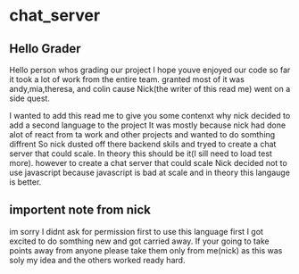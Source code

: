 # chat_server

## Hello Grader

Hello person whos grading our project I hope youve enjoyed our code so far it took a lot of work from the entire team.
granted most of it was andy,mia,theresa, and colin cause Nick(the writer of this read me) went on a side quest.

I wanted to add this read me to give you some contenxt why nick decided to add a second language to the project
It was mostly because nick had done alot of react from ta work and other projects and wanted to do  somthing diffrent
So nick dusted off there backend skils and tryed to create a chat server that could scale.
In theory this should be it(I sill need to load test more).
however to create a chat server that could scale Nick decided not to use javascript because javascript is bad at scale and in theory this langauge is better.

## importent note from nick

im sorry I didnt ask for permission first to use this language first I got excited to do somthing new and got carried away.
If your going to take points away from anyone please take them only from me(nick) as this was soly my idea and the others worked ready hard.
